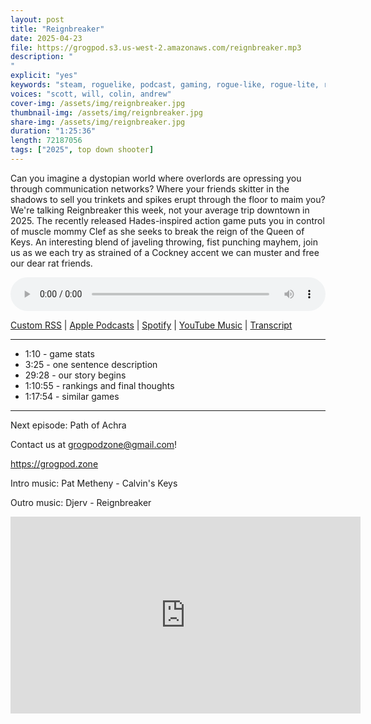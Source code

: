 ```yaml
---
layout: post
title: "Reignbreaker"
date: 2025-04-23
file: https://grogpod.s3.us-west-2.amazonaws.com/reignbreaker.mp3
description: "
"
explicit: "yes" 
keywords: "steam, roguelike, podcast, gaming, rogue-like, rogue-lite, roguelite"
voices: "scott, will, colin, andrew"
cover-img: /assets/img/reignbreaker.jpg
thumbnail-img: /assets/img/reignbreaker.jpg
share-img: /assets/img/reignbreaker.jpg
duration: "1:25:36"
length: 72187056  
tags: ["2025", top down shooter]
---
```


Can you imagine a dystopian world where overlords are opressing you through communication networks? Where your friends skitter in the shadows to sell you trinkets and spikes erupt through the floor to maim you? We're talking Reignbreaker this week, not your average trip downtown in 2025. The recently released Hades-inspired action game puts you in control of muscle mommy Clef as she seeks to break the reign of the Queen of Keys. An interesting blend of javeling throwing, fist punching mayhem, join us as we each try as strained of a Cockney accent we can muster and free our dear rat friends.

<div class="container">
  <audio controls style="width: 100%;">
    <source src="https://grogpod.s3.us-west-2.amazonaws.com/reignbreaker.mp3" type="audio/mpeg">
  </audio>
</div>

[Custom RSS](https://grogpod.zone/feed.xml) | [Apple Podcasts](https://podcasts.apple.com/us/podcast/cube-chaos/id1650474911?i=1000702813860) | [Spotify](https://open.spotify.com/episode/4QxJz3FQDURHSPurpPFhtl) | [YouTube Music](https://music.youtube.com/playlist?list=PL-ShOmyMvd4jYFChE6tgj0JYG8RKK4xe0) | [Transcript](https://github.com/ScottBurger/going_rogue_podcast/blob/master/docs/transcripts/cube_chaos.txt)

---
* 1:10 - game stats
* 3:25 - one sentence description
* 29:28 - our story begins
* 1:10:55 - rankings and final thoughts
* 1:17:54 - similar games

---

Next episode: Path of Achra

Contact us at grogpodzone@gmail.com!

https://grogpod.zone

Intro music: Pat Metheny - Calvin's Keys

Outro music: Djerv - Reignbreaker

<div class="embed-responsive embed-responsive-16by9">
<iframe width="560" height="315" src="https://www.youtube.com/embed/xxxxxxxxxx" title="YouTube video player" frameborder="0" allow="accelerometer; autoplay; clipboard-write; encrypted-media; gyroscope; picture-in-picture" allowfullscreen></iframe>
</div>
